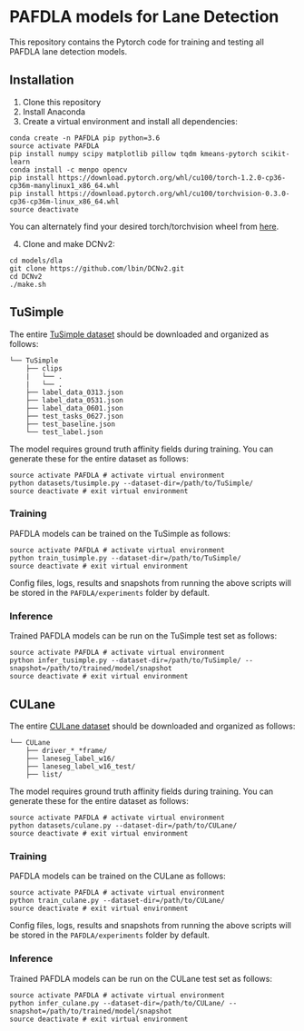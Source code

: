 # PAFDLA models for Lane Detection

This repository contains the Pytorch code for training and testing all PAFDLA lane detection models.

## Installation
1) Clone this repository
2) Install Anaconda
3) Create a virtual environment and install all dependencies:
```shell
conda create -n PAFDLA pip python=3.6
source activate PAFDLA
pip install numpy scipy matplotlib pillow tqdm kmeans-pytorch scikit-learn
conda install -c menpo opencv
pip install https://download.pytorch.org/whl/cu100/torch-1.2.0-cp36-cp36m-manylinux1_x86_64.whl
pip install https://download.pytorch.org/whl/cu100/torchvision-0.3.0-cp36-cp36m-linux_x86_64.whl
source deactivate
```
You can alternately find your desired torch/torchvision wheel from [here](https://download.pytorch.org/whl/torch_stable.html).

4) Clone and make DCNv2:
```shell
cd models/dla
git clone https://github.com/lbin/DCNv2.git
cd DCNv2
./make.sh
```

## TuSimple
The entire [TuSimple dataset](https://github.com/TuSimple/tusimple-benchmark/issues/3) should be downloaded and organized as follows:
```plain
└── TuSimple
    ├── clips
    |   └── .
    |   └── .
    ├── label_data_0313.json
    ├── label_data_0531.json
    ├── label_data_0601.json
    ├── test_tasks_0627.json
    ├── test_baseline.json
    └── test_label.json
```
The model requires ground truth affinity fields during training. You can generate these for the entire dataset as follows:
```shell
source activate PAFDLA # activate virtual environment
python datasets/tusimple.py --dataset-dir=/path/to/TuSimple/
source deactivate # exit virtual environment
```

### Training
PAFDLA models can be trained on the TuSimple as follows:
```shell
source activate PAFDLA # activate virtual environment
python train_tusimple.py --dataset-dir=/path/to/TuSimple/
source deactivate # exit virtual environment
```
Config files, logs, results and snapshots from running the above scripts will be stored in the `PAFDLA/experiments` folder by default.

### Inference
Trained PAFDLA models can be run on the TuSimple test set as follows:
```shell
source activate PAFDLA # activate virtual environment
python infer_tusimple.py --dataset-dir=/path/to/TuSimple/ --snapshot=/path/to/trained/model/snapshot
source deactivate # exit virtual environment
```

## CULane
The entire [CULane dataset](https://xingangpan.github.io/projects/CULane.html) should be downloaded and organized as follows:
```plain
└── CULane
    ├── driver_*_*frame/
    ├── laneseg_label_w16/
    ├── laneseg_label_w16_test/
    ├── list/
```
The model requires ground truth affinity fields during training. You can generate these for the entire dataset as follows:
```shell
source activate PAFDLA # activate virtual environment
python datasets/culane.py --dataset-dir=/path/to/CULane/
source deactivate # exit virtual environment
```

### Training
PAFDLA models can be trained on the CULane as follows:
```shell
source activate PAFDLA # activate virtual environment
python train_culane.py --dataset-dir=/path/to/CULane/
source deactivate # exit virtual environment
```
Config files, logs, results and snapshots from running the above scripts will be stored in the `PAFDLA/experiments` folder by default.

### Inference
Trained PAFDLA models can be run on the CULane test set as follows:
```shell
source activate PAFDLA # activate virtual environment
python infer_culane.py --dataset-dir=/path/to/CULane/ --snapshot=/path/to/trained/model/snapshot
source deactivate # exit virtual environment
```
